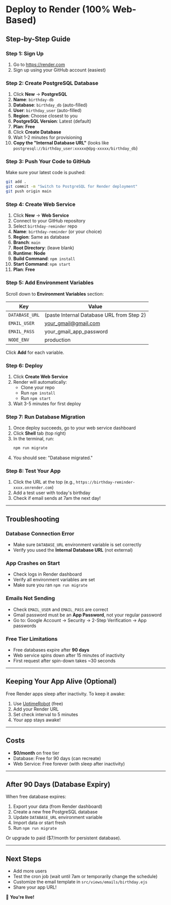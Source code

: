 # Deploy to Render (100% Web-Based)

## Step-by-Step Guide

### Step 1: Sign Up
1. Go to https://render.com
2. Sign up using your GitHub account (easiest)

### Step 2: Create PostgreSQL Database
1. Click **New** → **PostgreSQL**
2. **Name**: `birthday-db`
3. **Database**: `birthday_db` (auto-filled)
4. **User**: `birthday_user` (auto-filled)
5. **Region**: Choose closest to you
6. **PostgreSQL Version**: Latest (default)
7. **Plan**: **Free**
8. Click **Create Database**
9. Wait 1-2 minutes for provisioning
10. **Copy the "Internal Database URL"** (looks like `postgresql://birthday_user:xxxxx@dpg-xxxxx/birthday_db`)

### Step 3: Push Your Code to GitHub
Make sure your latest code is pushed:
```bash
git add .
git commit -m "Switch to PostgreSQL for Render deployment"
git push origin main
```

### Step 4: Create Web Service
1. Click **New** → **Web Service**
2. Connect to your GitHub repository
3. Select `birthday-reminder` repo
4. **Name**: `birthday-reminder` (or your choice)
5. **Region**: Same as database
6. **Branch**: `main`
7. **Root Directory**: (leave blank)
8. **Runtime**: **Node**
9. **Build Command**: `npm install`
10. **Start Command**: `npm start`
11. **Plan**: **Free**

### Step 5: Add Environment Variables
Scroll down to **Environment Variables** section:

| Key | Value |
|-----|-------|
| `DATABASE_URL` | (paste Internal Database URL from Step 2) |
| `EMAIL_USER` | your_gmail@gmail.com |
| `EMAIL_PASS` | your_gmail_app_password |
| `NODE_ENV` | production |

Click **Add** for each variable.

### Step 6: Deploy
1. Click **Create Web Service**
2. Render will automatically:
   - Clone your repo
   - Run `npm install`
   - Run `npm start`
3. Wait 3-5 minutes for first deploy

### Step 7: Run Database Migration
1. Once deploy succeeds, go to your web service dashboard
2. Click **Shell** tab (top right)
3. In the terminal, run:
   ```bash
   npm run migrate
   ```
4. You should see: "Database migrated."

### Step 8: Test Your App
1. Click the URL at the top (e.g., `https://birthday-reminder-xxxx.onrender.com`)
2. Add a test user with today's birthday
3. Check if email sends at 7am the next day!

---

## Troubleshooting

### Database Connection Error
- Make sure `DATABASE_URL` environment variable is set correctly
- Verify you used the **Internal Database URL** (not external)

### App Crashes on Start
- Check logs in Render dashboard
- Verify all environment variables are set
- Make sure you ran `npm run migrate`

### Emails Not Sending
- Check `EMAIL_USER` and `EMAIL_PASS` are correct
- Gmail password must be an **App Password**, not your regular password
- Go to: Google Account → Security → 2-Step Verification → App passwords

### Free Tier Limitations
- Free databases expire after **90 days**
- Web service spins down after 15 minutes of inactivity
- First request after spin-down takes ~30 seconds

---

## Keeping Your App Alive (Optional)

Free Render apps sleep after inactivity. To keep it awake:

1. Use [UptimeRobot](https://uptimerobot.com) (free)
2. Add your Render URL
3. Set check interval to 5 minutes
4. Your app stays awake!

---

## Costs
- **$0/month** on free tier
- Database: Free for 90 days (can recreate)
- Web Service: Free forever (with sleep after inactivity)

---

## After 90 Days (Database Expiry)

When free database expires:
1. Export your data (from Render dashboard)
2. Create a new free PostgreSQL database
3. Update `DATABASE_URL` environment variable
4. Import data or start fresh
5. Run `npm run migrate`

Or upgrade to paid ($7/month for persistent database).

---

## Next Steps
- Add more users
- Test the cron job (wait until 7am or temporarily change the schedule)
- Customize the email template in `src/views/emails/birthday.ejs`
- Share your app URL!

🎉 **You're live!**

